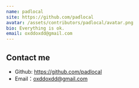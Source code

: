 ```yaml
---
name: padlocal
site: https://github.com/padlocal
avatar: /assets/contributors/padlocal/avatar.png
bio: Everything is ok.
email: oxddoxdd@gmail.com
---
```


## Contact me

- Github: <https://github.com/padlocal>
- Email：<oxddoxdd@gmail.com>
